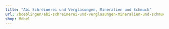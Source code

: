 ```yaml
---
title: "Abi Schreinerei und Verglasungen, Mineralien und Schmuck"
url: /boeblingen/abi-schreinerei-und-verglasungen-mineralien-und-schmuck/
shop: Möbel
---
```

